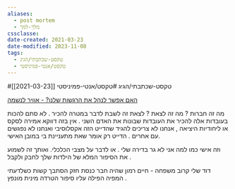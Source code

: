 ```yaml
---
aliases:
  - post mortem
  - מלך-למך
cssclasse: 
date-created: 2021-03-23
date-modified: 2023-11-08
tags:
  - טקסט-שכתבתי/הגיג
  - טקסט/אנטי-פמיניסטי
---
```

#טקסט-שכתבתי/הגיג #טקסט/אנטי-פמיניסטי [[2021-03-23]]

[האם אפשר לנהל את הרגשות שלנו? - אוויר לנשמה](https://rachelimadmoni.co.il/האם-אפשר-לנהל-את-הרגשות-שלנו/)

מה זה חברות ?
מה זה לצאת ? לצאת זה לשבת לדבר במטרה להכיר . לא סתם להכות בעובדות אלה להכיר את העובדות שבונות את האדם השני . אין בזה דווקא אמירה לסקס או ליחודיות היציאה , אנחנו לא צריכים להגיד שהדייט הזה אקסלוסיבי ואנחנו לא נפגשים עם אחרים . הדייט רק אומר שאת מתעניינת בי במובן האישי.

וזה אישי כמו למה אני לא גר בדירה שלי . או לדבר על מצבי הכלכלי.
ואותך זה לשמוע את הסיפור המלא של הילדות שלך לחבק ולקבל .

דוד שלי קרוב משפחה - חיים רמון שהיה חבר כנסת חזק הסתבך קשות כשלדעתי המפיה הפילה עליו סיפור הטרדה מינית מונפץ .
